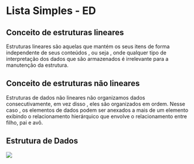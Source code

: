 # Lista Simples - ED

## Conceito de estruturas lineares

Estruturas lineares são aquelas que mantém os seus itens de forma independente de seus conteúdos , ou seja , onde qualquer tipo de interpretação dos dados que são armazenados é irrelevante para a manutenção da estrutura. 

## Conceito de estruturas não lineares 

Estruturas de dados não lineares não organizamos dados consecutivamente, em vez disso , eles são organizados em ordem. Nesse caso , os elementos de dados podem ser anexados a mais de um elemento exibindo o relacionamento hierárquico que envolve o relacionamento entre filho, pai e avô.

## Estrutura de Dados

<img src="[https://i.imgur.com/w3bFdTe.png">
